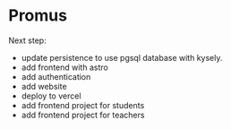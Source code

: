 # Promus

Next step:

- update persistence to use pgsql database with kysely.
- add frontend with astro
- add authentication
- add website
- deploy to vercel
- add frontend project for students
- add frontend project for teachers
